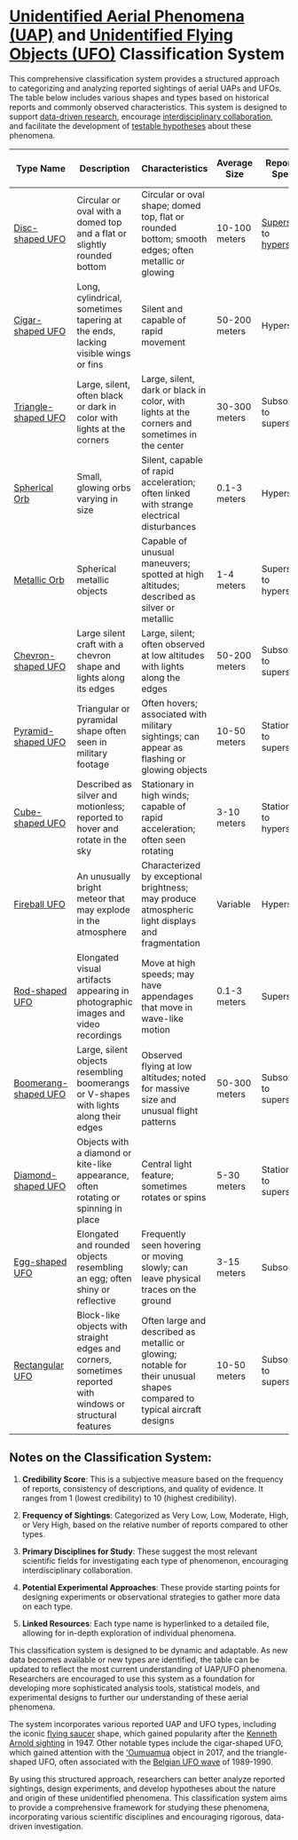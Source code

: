 # [Unidentified Aerial Phenomena (UAP)](/literary_products/encyclopedia/UAP.md) and [Unidentified Flying Objects (UFO)](/literary_products/encyclopedia/UFO.md) Classification System

This comprehensive classification system provides a structured approach to categorizing and analyzing reported sightings of aerial UAPs and UFOs. The table below includes various shapes and types based on historical reports and commonly observed characteristics. This system is designed to support [data-driven research](/literary_products/encyclopedia/DATA_DRIVEN_RESEARCH.md), encourage [interdisciplinary collaboration](/literary_products/encyclopedia/INTERDISCIPLINARY_COLLABORATION.md), and facilitate the development of [testable hypotheses](/literary_products/encyclopedia/TESTABLE_HYPOTHESIS.md) about these phenomena.

| **Type Name** | **Description** | **Characteristics** | **Average Size** | **Reported Speed** | **Frequency of Sightings** | **Credibility Score (1-10)** | **Primary Disciplines for Study** | **Potential Experimental Approaches** |
|---------------|-----------------|---------------------|-------------------|---------------------|----------------------------|------------------------------|-----------------------------------|---------------------------------------|
| [Disc-shaped UFO](/literary_products/encyclopedia/DISC_SHAPED_UFO.md) | Circular or oval with a domed top and a flat or slightly rounded bottom | Circular or oval shape; domed top, flat or rounded bottom; smooth edges; often metallic or glowing | 10-100 meters | [Supersonic](/literary_products/encyclopedia/SUPERSONIC.md) to [hypersonic](/literary_products/encyclopedia/HYPERSONIC.md) | Very High | 8 | [Aerodynamics](/literary_products/encyclopedia/AERODYNAMICS.md), [Materials Science](/literary_products/encyclopedia/MATERIALS_SCIENCE.md) | [Radar tracking](/literary_products/encyclopedia/RADAR_TRACKING.md), [Infrared imaging](/literary_products/encyclopedia/INFRARED_IMAGING.md) |
| [Cigar-shaped UFO](/literary_products/encyclopedia/CIGAR_SHAPED_UFO.md) | Long, cylindrical, sometimes tapering at the ends, lacking visible wings or fins | Silent and capable of rapid movement | 50-200 meters | Hypersonic | High | 7 | [Fluid Dynamics](/literary_products/encyclopedia/FLUID_DYNAMICS.md), [Propulsion Systems](/literary_products/encyclopedia/PROPULSION_SYSTEMS.md) | Long-range optical observation, [Acoustic analysis](/literary_products/encyclopedia/ACOUSTIC_ANALYSIS.md) |
| [Triangle-shaped UFO](/literary_products/encyclopedia/TRIANGLE_SHAPED_UFO.md) | Large, silent, often black or dark in color with lights at the corners | Large, silent, dark or black in color, with lights at the corners and sometimes in the center | 30-300 meters | Subsonic to supersonic | High | 8 | [Stealth Technology](/literary_products/encyclopedia/STEALTH_TECHNOLOGY.md), [Optics](/literary_products/encyclopedia/OPTICS.md) | [Electromagnetic field detection](/literary_products/encyclopedia/ELECTROMAGNETIC_FIELD_DETECTION.md), [Night vision surveillance](/literary_products/encyclopedia/NIGHT_VISION_SURVEILLANCE.md) |
| [Spherical Orb](/literary_products/encyclopedia/SPHERICAL_ORB.md) | Small, glowing orbs varying in size | Silent, capable of rapid acceleration; often linked with strange electrical disturbances | 0.1-3 meters | Hypersonic | Very High | 6 | [Plasma Physics](/literary_products/encyclopedia/PLASMA_PHYSICS.md), [Electromagnetism](/literary_products/encyclopedia/ELECTROMAGNETISM.md) | [High-speed photography](/literary_products/encyclopedia/HIGH_SPEED_PHOTOGRAPHY.md), [Spectral analysis](/literary_products/encyclopedia/SPECTRAL_ANALYSIS.md) |
| [Metallic Orb](/literary_products/encyclopedia/METALLIC_ORB.md) | Spherical metallic objects | Capable of unusual maneuvers; spotted at high altitudes; described as silver or metallic | 1-4 meters | Supersonic to hypersonic | Moderate | 7 | Materials Science, [Atmospheric Physics](/literary_products/encyclopedia/ATMOSPHERIC_PHYSICS.md) | [High-altitude balloon observations](/literary_products/encyclopedia/HIGH_ALTITUDE_BALLOON_OBSERVATIONS.md), [Radar cross-section analysis](/literary_products/encyclopedia/RADAR_CROSS_SECTION_ANALYSIS.md) |
| [Chevron-shaped UFO](/literary_products/encyclopedia/CHEVRON_SHAPED_UFO.md) | Large silent craft with a chevron shape and lights along its edges | Large, silent; often observed at low altitudes with lights along the edges | 50-200 meters | Subsonic to supersonic | Low | 6 | [Aeronautics](/literary_products/encyclopedia/AERONAUTICS.md), Propulsion Systems | Low-altitude radar tracking, [Thermal imaging](/literary_products/encyclopedia/THERMAL_IMAGING.md) |
| [Pyramid-shaped UFO](/literary_products/encyclopedia/PYRAMID_SHAPED_UFO.md) | Triangular or pyramidal shape often seen in military footage | Often hovers; associated with military sightings; can appear as flashing or glowing objects | 10-50 meters | Stationary to supersonic | Low | 5 | Optics, [Signal Processing](/literary_products/encyclopedia/SIGNAL_PROCESSING.md) | [Multi-sensor array detection](/literary_products/encyclopedia/MULTI_SENSOR_ARRAY_DETECTION.md), [Video analysis techniques](/literary_products/encyclopedia/VIDEO_ANALYSIS_TECHNIQUES.md) |
| [Cube-shaped UFO](/literary_products/encyclopedia/CUBE_SHAPED_UFO.md) | Described as silver and motionless; reported to hover and rotate in the sky | Stationary in high winds; capable of rapid acceleration; often seen rotating | 3-10 meters | Stationary to hypersonic | Very Low | 4 | Fluid Dynamics, [Quantum Physics](/literary_products/encyclopedia/QUANTUM_PHYSICS.md) | [Wind tunnel simulations](/literary_products/encyclopedia/WIND_TUNNEL_SIMULATIONS.md), [Gravitational anomaly detection](/literary_products/encyclopedia/GRAVITATIONAL_ANOMALY_DETECTION.md) |
| [Fireball UFO](/literary_products/encyclopedia/FIREBALL_UFO.md) | An unusually bright meteor that may explode in the atmosphere | Characterized by exceptional brightness; may produce atmospheric light displays and fragmentation | Variable | Hypersonic | Moderate | 9 | [Atmospheric Sciences](/literary_products/encyclopedia/ATMOSPHERIC_SCIENCES.md), [Astronomy](/literary_products/encyclopedia/ASTRONOMY.md) | [Spectroscopic analysis](/literary_products/encyclopedia/SPECTROSCOPIC_ANALYSIS.md), [Trajectory modeling](/literary_products/encyclopedia/TRAJECTORY_MODELING.md) |
| [Rod-shaped UFO](/literary_products/encyclopedia/ROD_SHAPED_UFO.md) | Elongated visual artifacts appearing in photographic images and video recordings | Move at high speeds; may have appendages that move in wave-like motion | 0.1-3 meters | Supersonic | Low | 3 | Optics, [Digital Imaging](/literary_products/encyclopedia/DIGITAL_IMAGING.md) | [High-frame-rate video capture](/literary_products/encyclopedia/HIGH_FRAME_RATE_VIDEO_CAPTURE.md), [Image processing algorithms](/literary_products/encyclopedia/IMAGE_PROCESSING_ALGORITHMS.md) |
| [Boomerang-shaped UFO](/literary_products/encyclopedia/BOOMERANG_SHAPED_UFO.md) | Large, silent objects resembling boomerangs or V-shapes with lights along their edges | Observed flying at low altitudes; noted for massive size and unusual flight patterns | 50-300 meters | Subsonic to supersonic | Low | 5 | Aerodynamics, Stealth Technology | Low-altitude radar tracking, [Acoustic signature analysis](/literary_products/encyclopedia/ACOUSTIC_SIGNATURE_ANALYSIS.md) |
| [Diamond-shaped UFO](/literary_products/encyclopedia/DIAMOND_SHAPED_UFO.md) | Objects with a diamond or kite-like appearance, often rotating or spinning in place | Central light feature; sometimes rotates or spins | 5-30 meters | Stationary to supersonic | Very Low | 4 | Fluid Dynamics, Optics | [Rotational dynamics modeling](/literary_products/encyclopedia/ROTATIONAL_DYNAMICS_MODELING.md), [Light pattern analysis](/literary_products/encyclopedia/LIGHT_PATTERN_ANALYSIS.md) |
| [Egg-shaped UFO](/literary_products/encyclopedia/EGG_SHAPED_UFO.md) | Elongated and rounded objects resembling an egg; often shiny or reflective | Frequently seen hovering or moving slowly; can leave physical traces on the ground | 3-15 meters | Subsonic | Low | 6 | Materials Science, [Soil Chemistry](/literary_products/encyclopedia/SOIL_CHEMISTRY.md) | [Ground trace analysis](/literary_products/encyclopedia/GROUND_TRACE_ANALYSIS.md), [Reflectivity studies](/literary_products/encyclopedia/REFLECTIVITY_STUDIES.md) |
| [Rectangular UFO](/literary_products/encyclopedia/RECTANGULAR_UFO.md) | Block-like objects with straight edges and corners, sometimes reported with windows or structural features | Often large and described as metallic or glowing; notable for their unusual shapes compared to typical aircraft designs | 10-50 meters | Subsonic to supersonic | Very Low | 3 | [Structural Engineering](/literary_products/encyclopedia/STRUCTURAL_ENGINEERING.md), Propulsion Systems | [3D modeling and simulation](/literary_products/encyclopedia/3D_MODELING_AND_SIMULATION.md), [Electromagnetic emissions detection](/literary_products/encyclopedia/ELECTROMAGNETIC_EMISSIONS_DETECTION.md) |

## Notes on the Classification System:

1. **Credibility Score**: This is a subjective measure based on the frequency of reports, consistency of descriptions, and quality of evidence. It ranges from 1 (lowest credibility) to 10 (highest credibility).

2. **Frequency of Sightings**: Categorized as Very Low, Low, Moderate, High, or Very High, based on the relative number of reports compared to other types.

3. **Primary Disciplines for Study**: These suggest the most relevant scientific fields for investigating each type of phenomenon, encouraging interdisciplinary collaboration.

4. **Potential Experimental Approaches**: These provide starting points for designing experiments or observational strategies to gather more data on each type.

5. **Linked Resources**: Each type name is hyperlinked to a detailed file, allowing for in-depth exploration of individual phenomena.

This classification system is designed to be dynamic and adaptable. As new data becomes available or new types are identified, the table can be updated to reflect the most current understanding of UAP/UFO phenomena. Researchers are encouraged to use this system as a foundation for developing more sophisticated analysis tools, statistical models, and experimental designs to further our understanding of these aerial phenomena.

The system incorporates various reported UAP and UFO types, including the iconic [flying saucer](/literary_products/encyclopedia/FLYING_SAUCER.md) shape, which gained popularity after the [Kenneth Arnold sighting](/literary_products/encyclopedia/KENNETH_ARNOLD_SIGHTING.md) in 1947. Other notable types include the cigar-shaped UFO, which gained attention with the [ʻOumuamua](/literary_products/encyclopedia/OUMUAMUA.md) object in 2017, and the triangle-shaped UFO, often associated with the [Belgian UFO wave](/literary_products/encyclopedia/BELGIAN_UFO_WAVE.md) of 1989-1990.

By using this structured approach, researchers can better analyze reported sightings, design experiments, and develop hypotheses about the nature and origin of these unidentified phenomena. This classification system aims to provide a comprehensive framework for studying these phenomena, incorporating various scientific disciplines and encouraging rigorous, data-driven investigation.